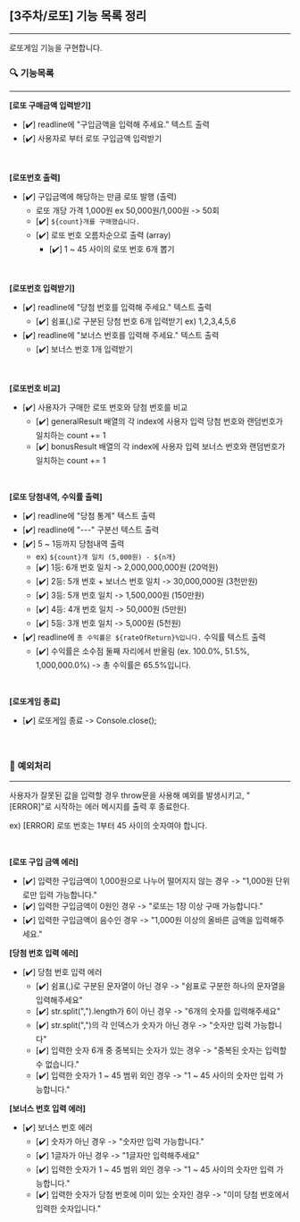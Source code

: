 ## **[3주차/로또] 기능 목록 정리**

<hr>
로또게임 기능을 구현합니다.

<br>

### 🔍 **기능목록**

<hr>

**[로또 구매금액 입력받기]**

- [✔️] readline에 "구입금액을 입력해 주세요." 텍스트 출력
- [✔️] 사용자로 부터 로또 구입금액 입력받기

<br>

**[로또번호 출력]**

- [✔️] 구입금액에 해당하는 만큼 로또 발행 (출력)
  - 로또 개당 가격 1,000원 ex 50,000원/1,000원 -> 50회
  - [✔️] `${count}개를 구매했습니다.`
  - [✔️] 로또 번호 오름차순으로 출력 (array)
    - [✔️] 1 ~ 45 사이의 로또 번호 6개 뽑기

<br>

**[로또번호 입력받기]**

- [✔️] readline에 "당첨 번호를 입력해 주세요." 텍스트 출력
  - [✔️] 쉼표(,)로 구분된 당첨 번호 6개 입력받기 ex) 1,2,3,4,5,6
- [✔️] readline에 "보너스 번호를 입력해 주세요." 텍스트 출력
  - [✔️] 보너스 번호 1개 입력받기

<br>

**[로또번호 비교]**

- [✔️] 사용자가 구매한 로또 번호와 당첨 번호를 비교
  - [✔️] generalResult 배열의 각 index에 사용자 입력 당첨 번호와 랜덤번호가 일치하는 count += 1
  - [✔️] bonusResult 배열의 각 index에 사용자 입력 보너스 번호와 랜덤번호가 일치하는 count += 1

<br>

**[로또 당첨내역, 수익률 출력]**

- [✔️] readline에 "당첨 통계" 텍스트 출력
- [✔️] readline에 "---" 구분선 텍스트 출력
- [✔️] 5 ~ 1등까지 당첨내역 출력
  - ex) `${count}개 일치 (5,000원) - ${n개}`
  - [✔️] 1등: 6개 번호 일치 -> 2,000,000,000원 (20억원)
  - [✔️] 2등: 5개 번호 + 보너스 번호 일치 -> 30,000,000원 (3천만원)
  - [✔️] 3등: 5개 번호 일치 -> 1,500,000원 (150만원)
  - [✔️] 4등: 4개 번호 일치 -> 50,000원 (5만원)
  - [✔️] 5등: 3개 번호 일치 -> 5,000원 (5천원)
- [✔️] readline에 `총 수익률은 ${rateOfReturn}%입니다.` 수익률 텍스트 출력
  - [✔️] 수익률은 소수점 둘째 자리에서 반올림 (ex. 100.0%, 51.5%, 1,000,000.0%) -> 총 수익률은 65.5%입니다.

<br>

**[로또게임 종료]**

- [✔️] 로또게임 종료 -> Console.close();

<br>

### 🚨 **예외처리**

<hr>
사용자가 잘못된 값을 입력할 경우 throw문을 사용해 예외를 발생시키고, "[ERROR]"로 시작하는 에러 메시지를 출력 후 종료한다.

ex) [ERROR] 로또 번호는 1부터 45 사이의 숫자여야 합니다.

<br>

**[로또 구입 금액 에러]**

- [✔️] 입력한 구입금액이 1,000원으로 나누어 떨어지지 않는 경우 -> "1,000원 단위로만 입력 가능합니다."
- [✔️] 입력한 구입금액이 0원인 경우 -> "로또는 1장 이상 구매 가능합니다."
- [✔️] 입력한 구입금액이 음수인 경우 -> "1,000원 이상의 올바른 금액을 입력해주세요."

**[당첨 번호 입력 에러]**

- [✔️] 당첨 번호 입력 에러
  - [✔️] 쉼표(,)로 구분된 문자열이 아닌 경우 -> "쉼표로 구분한 하나의 문자열을 입력해주세요"
  - [✔️] str.split(",").length가 6이 아닌 경우 -> "6개의 숫자를 입력해주세요"
  - [✔️] str.split(",")의 각 인덱스가 숫자가 아닌 경우 -> "숫자만 입력 가능합니다"
  - [✔️] 입력한 숫자 6개 중 중복되는 숫자가 있는 경우 -> "중복된 숫자는 입력할 수 없습니다."
  - [✔️] 입력한 숫자가 1 ~ 45 범위 외인 경우 -> "1 ~ 45 사이의 숫자만 입력 가능합니다."

**[보너스 번호 입력 에러]**

- [✔️] 보너스 번호 에러
  - [✔️] 숫자가 아닌 경우 -> "숫자만 입력 가능합니다."
  - [✔️] 1글자가 아닌 경우 -> "1글자만 입력해주세요"
  - [✔️] 입력한 숫자가 1 ~ 45 범위 외인 경우 -> "1 ~ 45 사이의 숫자만 입력 가능합니다."
  - [✔️] 입력한 숫자가 당첨 번호에 이미 있는 숫자인 경우 -> "이미 당첨 번호에서 입력한 숫자입니다."
